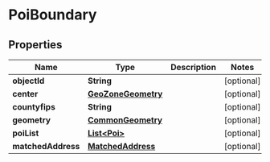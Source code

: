 
# PoiBoundary

## Properties
Name | Type | Description | Notes
------------ | ------------- | ------------- | -------------
**objectId** | **String** |  |  [optional]
**center** | [**GeoZoneGeometry**](GeoZoneGeometry.md) |  |  [optional]
**countyfips** | **String** |  |  [optional]
**geometry** | [**CommonGeometry**](CommonGeometry.md) |  |  [optional]
**poiList** | [**List&lt;Poi&gt;**](Poi.md) |  |  [optional]
**matchedAddress** | [**MatchedAddress**](MatchedAddress.md) |  |  [optional]



